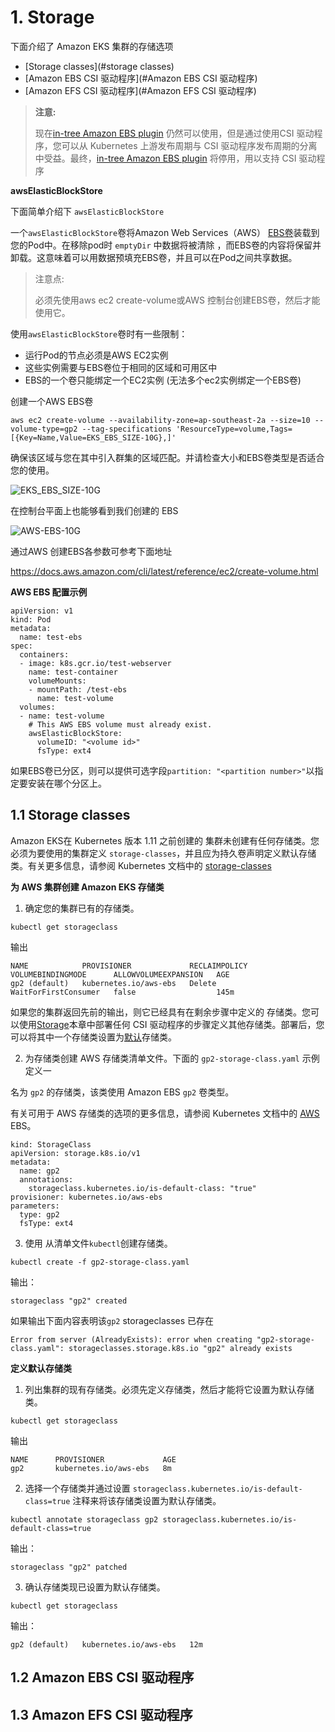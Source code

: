 # 1. <span id='Storage'>Storage</span>

下面介绍了 Amazon EKS 集群的存储选项

- [Storage classes](#storage classes) 
- [Amazon EBS CSI 驱动程序](#Amazon EBS CSI 驱动程序)
- [Amazon EFS CSI 驱动程序](#Amazon EFS CSI 驱动程序)

> **注意:**
>
> 现在[in-tree Amazon EBS plugin](https://kubernetes.io/docs/concepts/storage/volumes/#awselasticblockstore) 仍然可以使用，但是通过使用CSI 驱动程序，您可以从 Kubernetes 上游发布周期与 CSI 驱动程序发布周期的分离中受益。最终，[in-tree Amazon EBS plugin](https://kubernetes.io/docs/concepts/storage/volumes/#awselasticblockstore) 将停用，用以支持 CSI 驱动程序



**awsElasticBlockStore**

下面简单介绍下 `awsElasticBlockStore`

 一个`awsElasticBlockStore`卷将Amazon Web Services（AWS） [EBS卷](https://aws.amazon.com/ebs/)装载到您的Pod中。在移除pod时 `emptyDir` 中数据将被清除 ，而EBS卷的内容将保留并卸载。这意味着可以用数据预填充EBS卷，并且可以在Pod之间共享数据。

> 注意点:
>
> 必须先使用aws ec2 create-volume或AWS 控制台创建EBS卷，然后才能使用它。

使用`awsElasticBlockStore`卷时有一些限制：

- 运行Pod的节点必须是AWS EC2实例
- 这些实例需要与EBS卷位于相同的区域和可用区中
- EBS的一个卷只能绑定一个EC2实例 (无法多个ec2实例绑定一个EBS卷)

创建一个AWS EBS卷

```
aws ec2 create-volume --availability-zone=ap-southeast-2a --size=10 --volume-type=gp2 --tag-specifications 'ResourceType=volume,Tags=[{Key=Name,Value=EKS_EBS_SIZE-10G},]'
```

确保该区域与您在其中引入群集的区域匹配。并请检查大小和EBS卷类型是否适合您的使用。

![EKS_EBS_SIZE-10G](https://51k8s.oss-cn-shenzhen.aliyuncs.com/oss-cn-shenzhenEKS_EBS_SIZE-10G.png)

在控制台平面上也能够看到我们创建的 EBS

![AWS-EBS-10G](https://51k8s.oss-cn-shenzhen.aliyuncs.com/oss-cn-shenzhenAWS-EBS-10G.png)

通过AWS 创建EBS各参数可参考下面地址

https://docs.aws.amazon.com/cli/latest/reference/ec2/create-volume.html

**AWS EBS 配置示例**

```
apiVersion: v1
kind: Pod
metadata:
  name: test-ebs
spec:
  containers:
  - image: k8s.gcr.io/test-webserver
    name: test-container
    volumeMounts:
    - mountPath: /test-ebs
      name: test-volume
  volumes:
  - name: test-volume
    # This AWS EBS volume must already exist.
    awsElasticBlockStore:
      volumeID: "<volume id>"
      fsType: ext4
```

如果EBS卷已分区，则可以提供可选字段`partition: "<partition number>"`以指定要安装在哪个分区上。

## 1.1 <span id='storage classes'>Storage classes</span>

Amazon EKS在 Kubernetes 版本 1.11 之前创建的 集群未创建有任何存储类。您必须为要使用的集群定义 `storage-classes`，并且应为持久卷声明定义默认存储类。有关更多信息，请参阅 Kubernetes 文档中的 [storage-classes](https://kubernetes.io/docs/concepts/storage/storage-classes)

**为 AWS 集群创建 Amazon EKS 存储类**

1. 确定您的集群已有的存储类。

```
kubectl get storageclass
```

输出

```
NAME            PROVISIONER             RECLAIMPOLICY   VOLUMEBINDINGMODE      ALLOWVOLUMEEXPANSION   AGE
gp2 (default)   kubernetes.io/aws-ebs   Delete          WaitForFirstConsumer   false                  145m
```

如果您的集群返回先前的输出，则它已经具有在剩余步骤中定义的 存储类。您可以使用[Storage](#Storage)本章中部署任何 CSI 驱动程序的步骤定义其他存储类。部署后，您可以将其中一个存储类设置为[默认](#定义默认存储类)存储类。

2. 为存储类创建 AWS 存储类清单文件。下面的 `gp2-storage-class.yaml` 示例定义一

名为 `gp2` 的存储类，该类使用 Amazon EBS `gp2` 卷类型。

有关可用于 AWS 存储类的选项的更多信息，请参阅 Kubernetes 文档中的 [AWS](https://kubernetes.io/docs/concepts/storage/storage-classes/#aws-ebs) EBS。

```
kind: StorageClass
apiVersion: storage.k8s.io/v1
metadata:
  name: gp2
  annotations:
    storageclass.kubernetes.io/is-default-class: "true"
provisioner: kubernetes.io/aws-ebs
parameters:
  type: gp2
  fsType: ext4 
```

3. 使用 从清单文件`kubectl`创建存储类。

```
kubectl create -f gp2-storage-class.yaml
```

输出：

```
storageclass "gp2" created
```

如果输出下面内容表明该`gp2` storageclasses 已存在

```
Error from server (AlreadyExists): error when creating "gp2-storage-class.yaml": storageclasses.storage.k8s.io "gp2" already exists
```

<span id='定义默认存储类'>**定义默认存储类**</span>

1. 列出集群的现有存储类。必须先定义存储类，然后才能将它设置为默认存储类。

```
kubectl get storageclass
```

输出

```
NAME      PROVISIONER             AGE
gp2       kubernetes.io/aws-ebs   8m
```

2. 选择一个存储类并通过设置 `storageclass.kubernetes.io/is-default-class=true` 注释来将该存储类设置为默认存储类。

```
kubectl annotate storageclass gp2 storageclass.kubernetes.io/is-default-class=true
```

输出：

```
storageclass "gp2" patched
```

3. 确认存储类现已设置为默认存储类。

```
kubectl get storageclass
```

输出：

```
gp2 (default)   kubernetes.io/aws-ebs   12m
```

## 1.2 <span id='Amazon EBS CSI 驱动程序'>Amazon EBS CSI 驱动程序</span>







## 1.3 <span id='Amazon EFS CSI 驱动程序'>Amazon EFS CSI 驱动程序</span>

